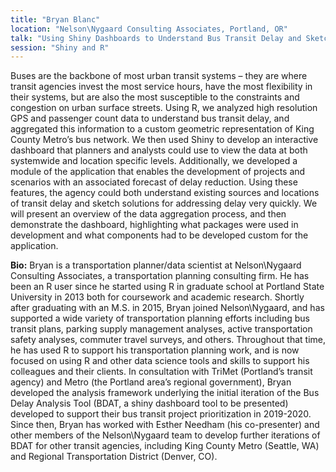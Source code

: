 ```yaml
---
title: "Bryan Blanc"
location: "Nelson\Nygaard Consulting Associates, Portland, OR"
talk: "Using Shiny Dashboards to Understand Bus Transit Delay and Sketch Solutions for King County Metro Transit"
session: "Shiny and R"
---
```


Buses are the backbone of most urban transit systems – they are where transit agencies invest the most service hours, have the most flexibility in their systems, but are also the most susceptible to the constraints and congestion on urban surface streets. Using R, we analyzed high resolution GPS and passenger count data to understand bus transit delay, and aggregated this information to a custom geometric representation of King County Metro’s bus network. We then used Shiny to develop an interactive dashboard that planners and analysts could use to view the data at both systemwide and location specific levels. Additionally, we developed a module of the application that enables the development of projects and scenarios with an associated forecast of delay reduction. Using these features, the agency could both understand existing sources and locations of transit delay and sketch solutions for addressing delay very quickly. We will present an overview of the data aggregation process, and then demonstrate the dashboard, highlighting what packages were used in development and what components had to be developed custom for the application.  

__Bio:__ Bryan is a transportation planner/data scientist at Nelson\Nygaard Consulting Associates, a transportation planning consulting firm. He has been an R user since he started using R in graduate school at Portland State University in 2013 both for coursework and academic research.  Shortly after graduating with an M.S. in 2015, Bryan joined Nelson\Nygaard, and has supported a wide variety of transportation planning efforts including bus transit plans, parking supply management analyses, active transportation safety analyses, commuter travel surveys, and others. Throughout that time, he has used R to support his transportation planning work, and is now focused on using R and other data science tools and skills to support his colleagues and their clients. In consultation with TriMet (Portland’s transit agency) and Metro (the Portland area’s regional government), Bryan developed the analysis framework underlying the initial iteration of the Bus Delay Analysis Tool (BDAT, a shiny dashboard tool to be presented) developed to support their bus transit project prioritization in 2019-2020. Since then, Bryan has worked with Esther Needham (his co-presenter) and other members of the Nelson\Nygaard team to develop further iterations of BDAT for other transit agencies, including King County Metro (Seattle, WA) and Regional Transportation District (Denver, CO). 

